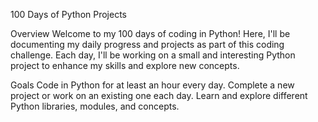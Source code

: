 100 Days of Python Projects

Overview
Welcome to my 100 days of coding in Python! Here, I'll be documenting my daily progress and projects as part of this coding challenge. Each day, I'll be working on a small and interesting Python project to enhance my skills and explore new concepts.

Goals
Code in Python for at least an hour every day.
Complete a new project or work on an existing one each day.
Learn and explore different Python libraries, modules, and concepts.
